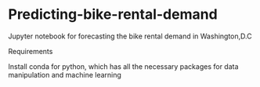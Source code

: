 # Predicting-bike-rental-demand
Jupyter notebook for forecasting the bike rental demand in Washington,D.C

Requirements

Install conda for python, which has all the necessary packages for data manipulation and machine learning
